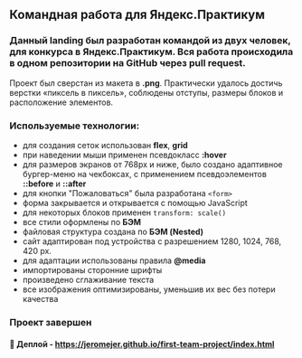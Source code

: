 ## Командная работа для Яндекс.Практикум

### Данный landing был разработан командой из двух человек, для конкурса в Яндекс.Практикум. Вся работа происходила в одном репозитории на GitHub через pull request.
Проект был сверстан из макета в **.png**. Практически удалось достичь верстки «пиксель в пиксель», соблюдены отступы, размеры блоков и расположение элементов. 

### Используемые технологии:
* для создания сеток использован **flex**, **grid**
* при наведении мыши применен псевдокласс **:hover**
* для размеров экранов от 768px  и ниже, было создано адаптивное бургер-меню на чекбоксах, с применением псевдоэлементов **::before** и **::after**
* для кнопки "Пожаловаться" была разработана `<form>`
* форма закрывается и открывается с помощью JavaScript
* для некоторых блоков применен `transform: scale()`
* все стили оформлены по **БЭМ**
* файловая структура создана по **БЭМ (Nested)**
* сайт адаптирован под устройства с разрешением 1280, 1024, 768, 420 px.
* для адаптации использованы правила **@media**
* импортированы сторонние шрифты
* произведено сглаживание текста 
* все изображения оптимизированы, уменьшив их вес без потери качества

### Проект завершен
  
#### :link: Деплой - https://jeromejer.github.io/first-team-project/index.html
